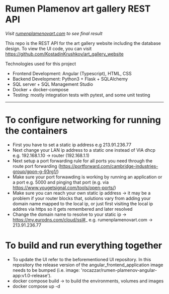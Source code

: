 # Rumen Plamenov art gallery REST API
_Visit [rumenplamenovart.com](https://rumenplamenovart.com/) to see final result_

This repo is the REST API for the art gallery website including the database design.
To view the UI code, you can visit https://github.com/KostadinKrushkov/art_gallery_website

Technologies used for this project
- Frontend Development: Angular (Typescript), HTML, CSS
- Backend Development: Python3 + Flask + SQLAlchemy
- SQL server + SQL Management Studio
- Docker + docker-compose
- Testing: mostly integration tests with pytest, and some unit testing

---

# To configure networking for running the containers
- First you have to set a static ip address e.g 213.91.236.77
- Next change your LAN ip address to a static one instead of VIA dhcp e.g. 192.168.1.10 -> router (192.168.1.1)
- Next setup a port forwarding rule for all ports you need through the route port forwarding (https://portforward.com/cambridge-industries-group/gpon-g-93rg1/)
- Make sure your port forwawding is working by running an application or a port e.g. 5000 and pinging that port (e.g. via https://www.yougetsignal.com/tools/open-ports/)
- Make sure you can reach your own static ip address -> it may be a problem if your router blocks that, solutions vary from adding your domain name mapped to the local ip, or just first visiting the local ip addres via https so it gets remembered and later resolved
- Change the domain name to resolve to your static ip -> https://my.eurodns.com/cloud/ssl#_ e.g. rumenplamenovart.com -> 213.91.236.77

# To build and run everything together
- To update the UI refer to the beforementioned UI repository. In this repository the release version of the angular_frontend_application image needs to be bumped (i.e. image: 'rocazzar/rumen-plamenov-angular-app:v1.0-release').  
- docker compose build  -> to build the environments, volumes and images
- docker compose up -d
